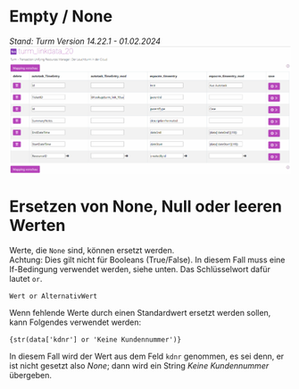 #  Empty / None 
*Stand: Turm Version 14.22.1 - 01.02.2024*
![](../../../img/mapping.png)

# Ersetzen von None, Null oder leeren Werten

Werte, die `None` sind, können ersetzt werden.   
Achtung: Dies gilt nicht für Booleans (True/False). In diesem Fall muss eine If-Bedingung verwendet werden, siehe unten. 
Das Schlüsselwort dafür lautet `or`.

```
Wert or AlternativWert
```

Wenn fehlende Werte durch einen Standardwert ersetzt werden sollen, kann Folgendes verwendet werden:

```
{str(data['kdnr'] or 'Keine Kundennummer')}
```

In diesem Fall wird der Wert aus dem Feld `kdnr` genommen, es sei denn, er ist nicht gesetzt also *None*; dann wird ein  String *Keine Kundennummer* übergeben.
